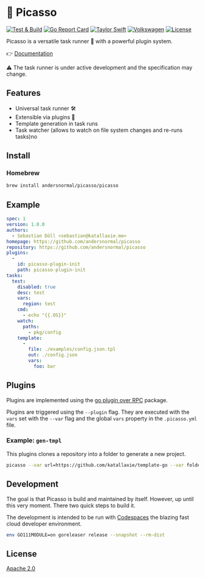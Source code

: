 # :art: Picasso

[![Test & Build](https://github.com/andersnormal/picasso/actions/workflows/main.yml/badge.svg)](https://github.com/andersnormal/picasso/actions/workflows/main.yml)
[![Go Report Card](https://goreportcard.com/badge/github.com/andersnormal/picasso)](https://goreportcard.com/report/github.com/andersnormal/picasso)
[![Taylor Swift](https://img.shields.io/badge/secured%20by-taylor%20swift-brightgreen.svg)](https://twitter.com/SwiftOnSecurity)
[![Volkswagen](https://auchenberg.github.io/volkswagen/volkswargen_ci.svg?v=1)](https://github.com/auchenberg/volkswagen)
[![License](https://img.shields.io/badge/License-Apache%202.0-blue.svg)](https://opensource.org/licenses/Apache-2.0)

Picasso is a versatile task runner :running: with a powerful plugin system.

:point_right: [Documentation](https://andersnormal.github.io/picasso/)

:warning: The task runner is under active development and the specification may change.

## Features

* Universal task runner :hammer_and_wrench:
* Extensible via plugins :partying_face:
* Template generation in task runs
* Task watcher (allows to watch on file system changes and re-runs tasks)no 

## Install

### Homebrew

```bash
brew install andersnormal/picasso/picasso
```

## Example

```yaml
spec: 1
version: 1.0.0
authors:
  - Sebastian Döll <sebastian@katallaxie.me>
homepage: https://github.com/andersnormal/picasso
repository: https://github.com/andersnormal/picasso
plugins:
  -
    id: picasso-plugin-init
    path: picasso-plugin-init
tasks:
  test:
    disabled: true
    desc: test
    vars:
      region: test
    cmd:
      - echo "{{.OS}}"
    watch:
      paths:
        - pkg/config
    template:
      - 
        file: ./examples/config.json.tpl
        out: ./config.json
        vars:
          foo: bar    
```

## Plugins

Plugins are implemented using the [go plugin over RPC](https://github.com/hashicorp/go-plugin) package.

Plugins are triggered using the `--plugin` flag. They are executed with the `vars` set with the `--var` flag and the global `vars` property in the `.picasso.yml` file.

### Example: `gen-tmpl`

This plugins clones a repository into a folder to generate a new project.

```bash
picasso --var url=https://github.com/katallaxie/template-go --var folder=. --plugin gen-tmpl
```

## Development

The goal is that Picasso is build and maintained by itself. However, up until this very moment. There two quick steps to build it.

The development is intended to be run with [Codespaces](https://github.com/features/codespaces) the blazing fast cloud developer environment.

```bash
env GO111MODULE=on goreleaser release --snapshot --rm-dist
```

## License

[Apache 2.0](/LICENSE)
